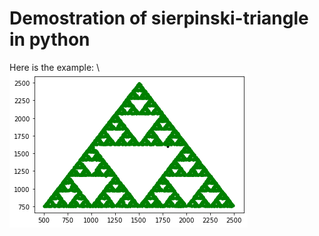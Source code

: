 # Demostration of sierpinski-triangle in python

Here is the example: \ \
![alt text](https://github.com/valdolab/sierpinski-triangle/blob/main/Figure2.png?raw=true)

